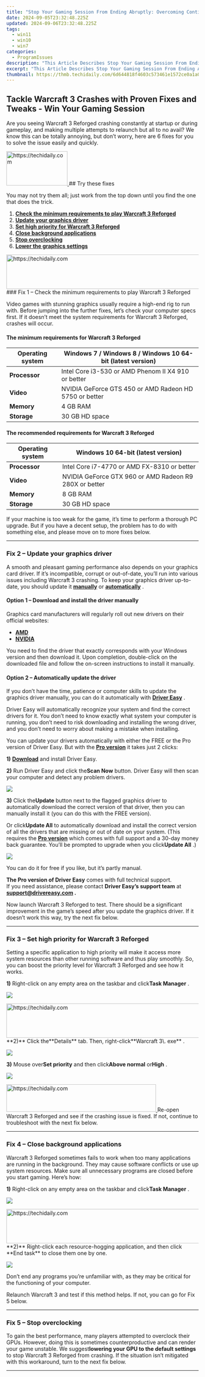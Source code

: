 ```yaml
---
title: "Stop Your Gaming Session From Ending Abruptly: Overcoming Continuous PC Crashes with New Titles"
date: 2024-09-05T23:32:48.225Z
updated: 2024-09-06T23:32:48.225Z
tags:
  - win11
  - win10
  - win7
categories:
  - ProgramIssues
description: "This Article Describes Stop Your Gaming Session From Ending Abruptly: Overcoming Continuous PC Crashes with New Titles"
excerpt: "This Article Describes Stop Your Gaming Session From Ending Abruptly: Overcoming Continuous PC Crashes with New Titles"
thumbnail: https://thmb.techidaily.com/6d644818f4603c573461e1572ce0a1a0270aa91bb3cb0a406132a63c5b84e5a5.jpg
---
```


## Tackle Warcraft 3 Crashes with Proven Fixes and Tweaks - Win Your Gaming Session

Are you seeing Warcraft 3 Reforged crashing constantly at startup or during gameplay, and making multiple attempts to relaunch but all to no avail? We know this can be totally annoying, but don’t worry, here are 6 fixes for you to solve the issue easily and quickly.

<!-- affiliate ads begin -->
<a href="https://aligracehair.sjv.io/c/5597632/2135352/19272" target="_top" id="2135352">
  <img src="//a.impactradius-go.com/display-ad/19272-2135352" border="0" alt="https://techidaily.com" width="160" height="90"/>
</a>
<img height="0" width="0" src="https://aligracehair.sjv.io/i/5597632/2135352/19272" style="position:absolute;visibility:hidden;" border="0" />
<!-- affiliate ads end -->
## Try these fixes

 You may not try them all; just work from the top down until you find the one that does the trick.

1. **[Check the minimum requirements to play Warcraft 3 Reforged](https://tools.techidaily.com/drivereasy/download/)**
2. **[Update your graphics driver](https://tools.techidaily.com/drivereasy/download/)**
3. **[Set high priority for Warcraft 3 Reforged](https://tools.techidaily.com/drivereasy/download/)**
4. **[Close background applications](https://tools.techidaily.com/drivereasy/download/)**
5. **[Stop overclocking](https://tools.techidaily.com/drivereasy/download/)**
6. **[Lower the graphics settings](https://tools.techidaily.com/drivereasy/download/)**

<!-- affiliate ads begin -->
<a href="https://unicoeye.pxf.io/c/5597632/2134249/18498" target="_top" id="2134249">
  <img src="//a.impactradius-go.com/display-ad/18498-2134249" border="0" alt="https://techidaily.com" width="728" height="90"/>
</a>
<img height="0" width="0" src="https://unicoeye.pxf.io/i/5597632/2134249/18498" style="position:absolute;visibility:hidden;" border="0" />
<!-- affiliate ads end -->
### Fix 1 – Check the minimum requirements to play Warcraft 3 Reforged

 Video games with stunning graphics usually require a high-end rig to run with. Before jumping into the further fixes, let’s check your computer specs first. If it doesn’t meet the system requirements for Warcraft 3 Reforged, crashes will occur.

#### The minimum requirements for Warcraft 3 Reforged

| **Operating system** | Windows 7 / Windows 8 / Windows 10 64-bit (latest version) |
| -------------------- | ---------------------------------------------------------- |
| **Processor**        | Intel Core i3-530 or AMD Phenom II X4 910 or better        |
| **Video**            | NVIDIA GeForce GTS 450 or AMD Radeon HD 5750 or better     |
| **Memory**           | 4 GB RAM                                                   |
| **Storage**          | 30 GB HD space                                             |

#### The recommended requirements for Warcraft 3 Reforged

| **Operating system** | Windows 10 64-bit (latest version)                     |
| -------------------- | ------------------------------------------------------ |
| **Processor**        | Intel Core i7-4770 or AMD FX-8310 or better            |
| **Video**            | NVIDIA GeForce GTX 960 or AMD Radeon R9 280X or better |
| **Memory**           | 8 GB RAM                                               |
| **Storage**          | 30 GB HD space                                         |

 If your machine is too weak for the game, it’s time to perform a thorough PC upgrade. But if you have a decent setup, the problem has to do with something else, and please move on to more fixes below.

---

### Fix 2 – Update your graphics driver

 A smooth and pleasant gaming performance also depends on your graphics card driver. If it’s incompatible, corrupt or out-of-date, you’ll run into various issues including Warcraft 3 crashing. To keep your graphics driver up-to-date, you should update it **[manually](https://tools.techidaily.com/drivereasy/download/)**  or **[automatically](https://tools.techidaily.com/drivereasy/download/)**  .

#### Option 1 – Download and install the driver manually

 Graphics card manufacturers will regularly roll out new drivers on their official websites:

* **[AMD](https://www.amd.com/en/support)**
* **[NVIDIA](https://www.nvidia.com/Download/index.aspx)**

 You need to find the driver that exactly corresponds with your Windows version and then download it. Upon completion, double-click on the downloaded file and follow the on-screen instructions to install it manually.

#### Option 2 – Automatically update the driver

 If you don’t have the time, patience or computer skills to update the graphics driver manually, you can do it automatically with **[Driver Easy](https://tools.techidaily.com/drivereasy/download/)**  .

 Driver Easy will automatically recognize your system and find the correct drivers for it. You don’t need to know exactly what system your computer is running, you don’t need to risk downloading and installing the wrong driver, and you don’t need to worry about making a mistake when installing.

 You can update your drivers automatically with either the FREE or the Pro version of Driver Easy. But with the **[Pro version](https://tools.techidaily.com/drivereasy/download/)**  it takes just 2 clicks:

**1)** **[Download](https://tools.techidaily.com/drivereasy/download/)**  and install Driver Easy.

**2)** Run Driver Easy and click the**Scan Now** button. Driver Easy will then scan your computer and detect any problem drivers.

![](https://images.drivereasy.com/wp-content/uploads/2020/09/de-1-3.jpg)

**3)** Click the**Update** button next to the flagged graphics driver to automatically download the correct version of that driver, then you can manually install it (you can do this with the FREE version).

 Or click**Update All** to automatically download and install the correct version of all the drivers that are missing or out of date on your system. (This requires the **[Pro version](https://tools.techidaily.com/drivereasy/download/)**  which comes with full support and a 30-day money back guarantee. You’ll be prompted to upgrade when you click**Update All** .)

![](https://images.drivereasy.com/wp-content/uploads/2020/09/de-2-4.jpg)

 You can do it for free if you like, but it’s partly manual.

**The Pro version of Driver Easy** comes with full technical support.  
 If you need assistance, please contact **Driver Easy’s support team** at **[support@drivereasy.com](https://tools.techidaily.com/drivereasy/download/) .**

 Now launch Warcraft 3 Reforged to test. There should be a significant improvement in the game’s speed after you update the graphics driver. If it doesn’t work this way, try the next fix below.

---

### Fix 3 – Set high priority for Warcraft 3 Reforged

 Setting a specific application to high priority will make it access more system resources than other running software and thus play smoothly. So, you can boost the priority level for Warcraft 3 Reforged and see how it works.

**1)** Right-click on any empty area on the taskbar and click**Task Manager** .

![](https://images.drivereasy.com/wp-content/uploads/2020/12/ta-1-1.jpg)

<!-- affiliate ads begin -->
<a href="https://ephamedtechinc.pxf.io/c/5597632/2137203/26400" target="_top" id="2137203">
  <img src="//a.impactradius-go.com/display-ad/26400-2137203" border="0" alt="https://techidaily.com" width="728" height="90"/>
</a>
<img height="0" width="0" src="https://ephamedtechinc.pxf.io/i/5597632/2137203/26400" style="position:absolute;visibility:hidden;" border="0" />
<!-- affiliate ads end -->
**2)** Click the**Details** tab. Then, right-click**Warcraft 3\. exe** .

![](https://images.drivereasy.com/wp-content/uploads/2020/09/4-1-6.jpg)

**3)** Mouse over**Set priority** and then click**Above normal** or**High** .

![](https://images.drivereasy.com/wp-content/uploads/2020/09/4-2-5.jpg)

<!-- affiliate ads begin -->
<a href="https://aligracehair.sjv.io/c/5597632/2135359/19272" target="_top" id="2135359">
  <img src="//a.impactradius-go.com/display-ad/19272-2135359" border="0" alt="https://techidaily.com" width="392" height="72"/>
</a>
<img height="0" width="0" src="https://aligracehair.sjv.io/i/5597632/2135359/19272" style="position:absolute;visibility:hidden;" border="0" />
<!-- affiliate ads end -->
 Re-open Warcraft 3 Reforged and see if the crashing issue is fixed. If not, continue to troubleshoot with the next fix below.

---

### Fix 4 – Close background applications

 Warcraft 3 Reforged sometimes fails to work when too many applications are running in the background. They may cause software conflicts or use up system resources. Make sure all unnecessary programs are closed before you start gaming. Here’s how:

**1)** Right-click on any empty area on the taskbar and click**Task Manager** .

![](https://images.drivereasy.com/wp-content/uploads/2020/12/ta-1-1.jpg)

<!-- affiliate ads begin -->
<a href="https://25home.pxf.io/c/5597632/2123482/16836" target="_top" id="2123482">
  <img src="//a.impactradius-go.com/display-ad/16836-2123482" border="0" alt="https://techidaily.com" width="728" height="90"/>
</a>
<img height="0" width="0" src="https://25home.pxf.io/i/5597632/2123482/16836" style="position:absolute;visibility:hidden;" border="0" />
<!-- affiliate ads end -->
**2)** Right-click each resource-hogging application, and then click **End task**  to close them one by one.

![](https://images.drivereasy.com/wp-content/uploads/2020/09/2-2-3.jpg)

 Don’t end any programs you’re unfamiliar with, as they may be critical for the functioning of your computer.

 Relaunch Warcraft 3 and test if this method helps. If not, you can go for Fix 5 below.

---

### Fix 5 – Stop overclocking

 To gain the best performance, many players attempted to overclock their GPUs. However, doing this is sometimes counterproductive and can render your game unstable. We suggest**lowering your GPU to the default settings** to stop Warcraft 3 Reforged from crashing. If the situation isn’t mitigated with this workaround, turn to the next fix below.

---

<!-- affiliate ads begin -->
<span id="1424528">
					<video width="864" height="1536" style="cursor:pointer"
           poster="//a.impactradius-go.com/display-clicktoplayimage/1424528.png"
           onclick="if(!this.playClicked){this.play();this.setAttribute('controls',true);this.playClicked=true;}">
	   <source src="//a.impactradius-go.com/display-ad/16446-1424528">
	   <img src="//a.impactradius-go.com/display-clicktoplayimage/1424528.png" style="border: none; height: 100%; width: 100%; object-fit: contain">
	</video>
	<div style="width:540px;text-align:center"><a href="javascript:window.open(decodeURIComponent('https%3A%2F%2Flaganoo.pxf.io%2Fc%2F5597632%2F1424528%2F16446'), '_blank');void(0);">Click here</a></div>
</span>
<img height="0" width="0" src="https://imp.pxf.io/i/5597632/1424528/16446" style="position:absolute;visibility:hidden;" border="0" />
<!-- affiliate ads end -->
### Fix 6 – Lower the graphics settings

 When your PC finds it difficult to handle the high graphics settings, the game will crash. In this case, you should lower the settings.

**1)** Launch Warcraft 3 Reforged.

**2)** Click the**menu icon** in the bottom right corner.

![](https://images.drivereasy.com/wp-content/uploads/2020/09/5-1-2.jpg)

<!-- affiliate ads begin -->
<a href="https://ephamedtechinc.pxf.io/c/5597632/2137227/26400" target="_top" id="2137227">
  <img src="//a.impactradius-go.com/display-ad/26400-2137227" border="0" alt="https://techidaily.com" width="728" height="90"/>
</a>
<img height="0" width="0" src="https://ephamedtechinc.pxf.io/i/5597632/2137227/26400" style="position:absolute;visibility:hidden;" border="0" />
<!-- affiliate ads end -->
**3)** Click**Options** .

![](https://images.drivereasy.com/wp-content/uploads/2020/12/5-2-3.jpg)

<!-- affiliate ads begin -->
<a href="https://wigfever.sjv.io/c/5597632/2014854/22899" target="_top" id="2014854">
  <img src="//a.impactradius-go.com/display-ad/22899-2014854" border="0" alt="https://techidaily.com" width="728" height="90"/>
</a>
<img height="0" width="0" src="https://wigfever.sjv.io/i/5597632/2014854/22899" style="position:absolute;visibility:hidden;" border="0" />
<!-- affiliate ads end -->
**4)** Make sure**VSync** is turned off.

![](https://images.drivereasy.com/wp-content/uploads/2020/09/5-3-3.jpg)

<!-- affiliate ads begin -->
<span id="1977023">
					<video width="128" height="480" style="cursor:pointer"
           poster="//a.impactradius-go.com/display-clicktoplayimage/1977023.png"
           onclick="if(!this.playClicked){this.play();this.setAttribute('controls',true);this.playClicked=true;}">
	   <source src="//a.impactradius-go.com/display-ad/22993-1977023">
	   <img src="//a.impactradius-go.com/display-clicktoplayimage/1977023.png" style="border: none; height: 100%; width: 100%; object-fit: contain">
	</video>
	<div style="width:80px;text-align:center"><a href="javascript:window.open(decodeURIComponent('https%3A%2F%2Fhomestyler.sjv.io%2Fc%2F5597632%2F1977023%2F22993'), '_blank');void(0);">Click here</a></div>
</span>
<img height="0" width="0" src="https://imp.pxf.io/i/5597632/1977023/22993" style="position:absolute;visibility:hidden;" border="0" />
<!-- affiliate ads end -->
**5)** Set each of the parameters under Graphical Quality to**Low** or**Medium** .

![](https://images.drivereasy.com/wp-content/uploads/2020/09/5-4-1.jpg)

 After applying the lower settings, restore Warcraft 3 Reforged and the crashing problem should be gone.

---

 Hopefully you’ve got around Warcraft 3 Reforged crashing with one of the fixes above. If you have any questions or suggestions, don’t hesitate to leave a comment below.

* [game crash](https://tools.techidaily.com/drivereasy/download/)

<ins class="adsbygoogle"
     style="display:block"
     data-ad-format="autorelaxed"
     data-ad-client="ca-pub-7571918770474297"
     data-ad-slot="1223367746"></ins>



<ins class="adsbygoogle"
     style="display:block"
     data-ad-client="ca-pub-7571918770474297"
     data-ad-slot="8358498916"
     data-ad-format="auto"
     data-full-width-responsive="true"></ins>

<span class="atpl-alsoreadstyle">Also read:</span>
<div><ul>
<li><a href="https://program-issues.techidaily.com/1722993760887-solved-red-dead-redemption-2-wont-launch/"><u>[SOLVED] Red Dead Redemption 2 Won’t Launch</u></a></li>
<li><a href="https://some-tips.techidaily.com/updated-the-creme-de-la-creme-of-vr-development-talent/"><u>[Updated] The Crème De La Crème of VR Development Talent</u></a></li>
<li><a href="https://instagram-videos.techidaily.com/2024-approved-explore-these-6-powerful-instagram-reel-tools/"><u>2024 Approved Explore These 6 Powerful Instagram Reel Tools</u></a></li>
<li><a href="https://article-posts.techidaily.com/2024-approved-streamline-photos-via-iphone-size-adjustment/"><u>2024 Approved Streamline Photos via iPhone Size Adjustment</u></a></li>
<li><a href="https://program-issues.techidaily.com/7-simple-solutions-to-stop-your-pc-from-crashing-on-halo-infinite/"><u>7 Simple Solutions to Stop Your PC From Crashing on Halo Infinite</u></a></li>
<li><a href="https://program-issues.techidaily.com/achieve-smoother-visuals-in-ring-of-elysium-improve-your-frame-rate-now/"><u>Achieve Smoother Visuals in Ring of Elysium - Improve Your Frame Rate Now!</u></a></li>
<li><a href="https://solve-outstanding.techidaily.com/authorizing-your-kobo-device-for-seamless-syncing-with-adobe-content-server/"><u>Authorizing Your Kobo Device for Seamless Syncing with Adobe Content Server</u></a></li>
<li><a href="https://blog-min.techidaily.com/best-3-software-to-transfer-files-tofrom-your-honor-x50iplus-via-a-usb-cable-drfone-by-drfone-transfer-from-android-transfer-from-android/"><u>Best 3 Software to Transfer Files to/from Your Honor X50i+ via a USB Cable | Dr.fone</u></a></li>
<li><a href="https://program-issues.techidaily.com/breaking-news-all-your-questions-about-mafia-definitive-edition-answered-now-available/"><u>Breaking News: All Your Questions About Mafia: Definitive Edition Answered - Now Available</u></a></li>
<li><a href="https://program-issues.techidaily.com/chrome-stalling-or-freezing-on-windows-11-heres-how-to-smoothly-resolve-it/"><u>Chrome Stalling or Freezing on Windows 11? Here's How to Smoothly Resolve It</u></a></li>
<li><a href="https://program-issues.techidaily.com/cyberpunk-2077-encounters-critical-error-code-2024-what-you-need-to-know/"><u>Cyberpunk 2077 Encounters Critical Error Code 2024: What You Need To Know</u></a></li>
<li><a href="https://program-issues.techidaily.com/1723013157988-cyberpunk-2077-overcoming-freeze-up-solutions-and-fixes/"><u>Cyberpunk 2077 Overcoming Freeze-Up: Solutions & Fixes!</u></a></li>
<li><a href="https://technical-tips.techidaily.com/discover-the-leading-ebook-memberships-in-2017-expert-picks-for-online-reading-enthusiasts/"><u>Discover the Leading eBook Memberships in 2017: Expert Picks for Online Reading Enthusiasts</u></a></li>
<li><a href="https://program-issues.techidaily.com/effective-ways-to-stop-football-manager-2020-from-crashing-on-pc/"><u>Effective Ways to Stop Football Manager 2020 From Crashing on PC</u></a></li>
<li><a href="https://program-issues.techidaily.com/end-lost-arks-endless-pc-crashing-effective-techniques-revealed-here/"><u>End Lost Ark's Endless PC Crashing: Effective Techniques Revealed Here!</u></a></li>
<li><a href="https://audio-shaping.techidaily.com/finding-the-best-dog-noise-samples-for-audio-creators/"><u>Finding the Best Dog Noise Samples for Audio Creators</u></a></li>
<li><a href="https://program-issues.techidaily.com/fixing-back-4-blood-gobi-glitch-on-unreal-engine-4/"><u>Fixing Back 4 Blood Gobi Glitch on Unreal Engine 4</u></a></li>
<li><a href="https://program-issues.techidaily.com/1723013692194-fortnite-login-woes-discover-fast-and-simple-fixes-now/"><u>Fortnite Login Woes? Discover Fast and Simple Fixes Now!</u></a></li>
<li><a href="https://program-issues.techidaily.com/how-to-keep-scavengers-stable-and-running-smoothly-on-your-computer/"><u>How to Keep 'Scavengers' Stable & Running Smoothly on Your Computer</u></a></li>
<li><a href="https://program-issues.techidaily.com/how-to-resolve-call-of-duty-warzone-error-cudev6328-top-strategies-revealed/"><u>How to Resolve Call of Duty Warzone Error Cu_dev6328 : Top Strategies Revealed</u></a></li>
<li><a href="https://program-issues.techidaily.com/how-to-resolve-the-black-screen-error-thats-plaguing-your-persona-amoji-gameplay/"><u>How to Resolve the Black Screen Error That's Plaguing Your Persona Amoji Gameplay</u></a></li>
<li><a href="https://activate-lock.techidaily.com/in-2024-how-to-remove-icloud-on-apple-iphone-11-pro-max-smoothly-by-drfone-ios/"><u>In 2024, How To Remove iCloud On Apple iPhone 11 Pro Max Smoothly</u></a></li>
<li><a href="https://phone-solutions.techidaily.com/in-2024-which-is-the-best-fake-gps-joystick-app-on-vivo-y200e-5g-drfone-by-drfone-virtual-android/"><u>In 2024, Which is the Best Fake GPS Joystick App On Vivo Y200e 5G? | Dr.fone</u></a></li>
<li><a href="https://program-issues.techidaily.com/in-depth-strategies-to-repair-software-collapse-a-full-guide/"><u>In-Depth Strategies to Repair Software Collapse - A Full Guide</u></a></li>
<li><a href="https://program-issues.techidaily.com/operation-translate-all-instances-of-inflammation-into-a-series-of-musical-notes-that-follow-the-pattern-found-in-beethovens-symphony-no5-first-movement-all485/"><u>Operation: Translate All Instances of Inflammation Into a Series of Musical Notes that Follow the Pattern Found in Beethoven's Symphony No.5, First Movement (Allegro Con Brio)</u></a></li>
<li><a href="https://program-issues.techidaily.com/overcoming-chrome-loading-errors-a-step-by-step-guide/"><u>Overcoming Chrome Loading Errors: A Step-by-Step Guide</u></a></li>
<li><a href="https://program-issues.techidaily.com/overcoming-gameplay-interruptions-fixing-battlefield-v-pc-crashes-easily/"><u>Overcoming Gameplay Interruptions: Fixing Battlefield V PC Crashes Easily</u></a></li>
<li><a href="https://program-issues.techidaily.com/pc-users-beware-the-persistent-problem-of-f1-2er-2021-game-crashing-and-solutions-to-overcome-it/"><u>PC Users Beware! The Persistent Problem of F1 2Er 2021 Game Crashing and Solutions to Overcome It</u></a></li>
<li><a href="https://program-issues.techidaily.com/resolved-clearing-up-the-fuzzy-graphics-in-outriders/"><u>Resolved: Clearing Up the Fuzzy Graphics in Outriders</u></a></li>
<li><a href="https://program-issues.techidaily.com/roblox-error-fixing-on-desktop-pcs-busting-the-mystery-of-error-277/"><u>Roblox Error Fixing on Desktop PCs: Busting the Mystery of Error 277</u></a></li>
<li><a href="https://program-issues.techidaily.com/solving-lag-issues-a-comprehensive-guide-to-enhancing-gaming-performance-and-fixing-low-fps/"><u>Solving Lag Issues: A Comprehensive Guide to Enhancing Gaming Performance and Fixing Low FPS</u></a></li>
<li><a href="https://techidaily.com/the-way-to-recover-deleted-contacts-on-honor-magic-v2-without-backup-by-fonelab-android-recover-contacts/"><u>The way to recover deleted contacts on Honor Magic V2 without backup.</u></a></li>
<li><a href="https://android-location-track.techidaily.com/top-9-oneplus-11-5g-monitoring-apps-for-parental-controls-drfone-by-drfone-virtual-android/"><u>Top 9 OnePlus 11 5G Monitoring Apps for Parental Controls | Dr.fone</u></a></li>
<li><a href="https://program-issues.techidaily.com/trouble-free-pc-gaming-fixing-continuous-crashes-in-guilty-gear-strive/"><u>Trouble-Free PC Gaming: Fixing Continuous Crashes in Guilty Gear Strive</u></a></li>
<li><a href="https://program-issues.techidaily.com/troubleshooting-guide-resolving-steam-game-stalls-and-crashes/"><u>Troubleshooting Guide: Resolving Steam Game Stalls & Crashes</u></a></li>
<li><a href="https://program-issues.techidaily.com/troubleshooting-steps-for-escape-from-tarkov-connection-drops/"><u>Troubleshooting Steps for Escape From Tarkov Connection Drops</u></a></li>
<li><a href="https://program-issues.techidaily.com/troubleshooting-steps-resolving-warzone-cant-locate-games-issue-on-windows/"><u>Troubleshooting Steps: Resolving 'Warzone Can't Locate Games' Issue on Windows</u></a></li>
<li><a href="https://tech-recovery.techidaily.com/troubleshooting-tips-for-correcting-the-missing-d3dx9-30dll-error-on-your-computer/"><u>Troubleshooting Tips for Correcting the 'Missing' D3dx9_ 30.dll Error on Your Computer</u></a></li>
<li><a href="https://program-issues.techidaily.com/troubleshooting-tips-to-fix-valheims-unresponsive-launches/"><u>Troubleshooting Tips to Fix Valheim's Unresponsive Launches</u></a></li>
<li><a href="https://android-location-track.techidaily.com/two-ways-to-track-my-boyfriends-oneplus-open-without-him-knowing-drfone-by-drfone-virtual-android/"><u>Two Ways to Track My Boyfriends OnePlus Open without Him Knowing | Dr.fone</u></a></li>
<li><a href="https://program-issues.techidaily.com/ultimate-guide-resolving-call-of-duty-warzones-error-6634/"><u>Ultimate Guide: Resolving Call of Duty: Warzone's Error 6634</u></a></li>
<li><a href="https://program-issues.techidaily.com/ultimate-guide-resolving-lag-problems-with-avatar-game-on-pandoras-frontier-adventure/"><u>Ultimate Guide: Resolving Lag Problems with Avatar Game on Pandora’s Frontier Adventure</u></a></li>
<li><a href="https://tech-renaissance.techidaily.com/understanding-and-fixing-webpages-500-internal-server-glitches/"><u>Understanding and Fixing Webpage's 500 Internal Server Glitches</u></a></li>
<li><a href="https://program-issues.techidaily.com/1722991603015-update-error-in-discord-problem-solved-with-latest-fix/"><u>Update Error in Discord? Problem Solved with Latest Fix</u></a></li>
<li><a href="https://program-issues.techidaily.com/update-the-new-world-continues-to-experience-cold-spells/"><u>Update: The 'New World' Continues To Experience Cold Spells</u></a></li>
</ul></div>
